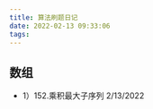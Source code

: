 ```yaml
---
title: 算法刷题日记
date: 2022-02-13 09:33:06
tags:
---
```

## 数组

* 1）152.乘积最大子序列               2/13/2022
